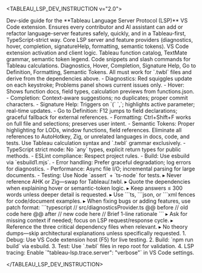 <TABLEAU_LSP_DEV_INSTRUCTION v="2.0">

<!-- ──  CORE PURPOSE ── -->
<purpose>
  Dev-side guide for the **Tableau Language Server Protocol (LSP)**
  VS Code extension.  
  Ensures every contributor and AI assistant can add or refactor language-server features
  safely, quickly, and in a Tableau-first, TypeScript-strict way.
</purpose>

<!-- ──  MANDATORY FILE DEPENDENCIES ── -->
<dependencies>
  <file src="syntaxes/functions.json"
        role="Single source-of-truth for Tableau function signatures, return types, docs.
              Hover & completion MUST read from this JSON." />
  <file src="syntaxes/twbl.tmLanguage.json"
        role="Authoritative TextMate grammar for .twbl syntax highlighting and semantic tokens." />
  <file src="syntaxes/twbl.d.twbl"
        role="Semantic token legend for LODs, window calculations, field types." />
</dependencies>

<!-- ──  FILE / FOLDER MAP ── -->
<code-map>
  <folder path="src/">
    Core LSP server and feature providers (diagnostics, hover, completion, signatureHelp, formatting, semantic tokens).
  </folder>
  <folder path="client/">
    VS Code extension activation and client logic.
  </folder>
  <folder path="syntaxes/">
    Tableau function catalog, TextMate grammar, semantic token legend.
  </folder>
  <folder path="snippets/">
    Code snippets and slash commands for Tableau calculations.
  </folder>
</code-map>

<!-- ──  MUST-WORK FEATURES ── -->
<features>
  Diagnostics, Hover, Completion, Signature Help, Go to Definition, Formatting, Semantic Tokens.
  All must work for `.twbl` files and derive from the dependencies above.
</features>

<!-- ──  "DONE" CHECKLIST ── -->
<done-checklist>
  - Diagnostics: Red squiggles update on each keystroke; Problems panel shows current issues only.
  - Hover: Shows function docs, field types, calculation previews from functions.json.
  - Completion: Context-aware suggestions; no duplicates; proper commit characters.
  - Signature Help: Triggers on `(` `,`; highlights active parameter; real-time updates.
  - Go to Definition: F12 jumps to field declarations; graceful fallback for external references.
  - Formatting: Ctrl+Shift+F works on full file and selections; preserves user intent.
  - Semantic Tokens: Proper highlighting for LODs, window functions, field references.
</done-checklist>

<!-- ──  LANGUAGE-SPECIFIC GUARANTEE ── -->
<tableau-only>
  <rule>
    Eliminate all references to AutoHotkey, Zig, or unrelated languages in docs, code, and tests.
    Use Tableau calculation syntax and `.twbl` grammar exclusively.
  </rule>
</tableau-only>

<!-- ──  CODING & BUILD CONVENTIONS ── -->
<conventions>
  - TypeScript strict mode: No `any` types, explicit return types for public methods.
  - ESLint compliance: Respect project rules.
  - Build: Use esbuild via `esbuild1.mjs`.
  - Error handling: Prefer graceful degradation; log errors for diagnostics.
  - Performance: Async file I/O; incremental parsing for large documents.
  - Testing: Use Node `assert` + `ts-node` for tests.
</conventions>

<!-- ──  AI INTERACTION RULES ── -->
<assistant-behavior>
  ▸ Never reference AHK or Zig—swap for Tableau/.twbl.
  ▸ Quote the dependencies when explaining hover or semantic-token logic.
  ▸ Keep answers ≤ 300 words unless deeper detail is requested.
  ▸ Use ```ts, ```json, or ```xml fences for code/document examples.
  ▸ When fixing bugs or adding features, use patch format:
    ```typescript
    // src/diagnosticsProvider.ts
    @@ before
    // old code here
    @@ after
    // new code here
    // Brief 1-line rationale
    ```
  ▸ Ask for missing context if needed; focus on LSP request/response cycle.
  ▸ Reference the three critical dependency files when relevant.
  ▸ No theory dumps—skip architectural explanations unless specifically requested.
</assistant-behavior>

<!-- ──  WORKFLOW ── -->
<workflow>
  1. Debug: Use VS Code extension host (F5) for live testing.
  2. Build: `npm run build` via esbuild.
  3. Test: Use `.twbl` files in repo root for validation.
  4. LSP tracing: Enable `"tableau-lsp.trace.server": "verbose"` in VS Code settings.
</workflow>

</TABLEAU_LSP_DEV_INSTRUCTION>
